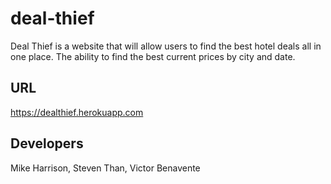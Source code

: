 # deal-thief  
Deal Thief is a website that will allow users to find the best hotel deals all in one place. The ability to find the best current prices by city and date.  

## URL
https://dealthief.herokuapp.com

## Developers  
Mike Harrison, Steven Than, Victor Benavente
